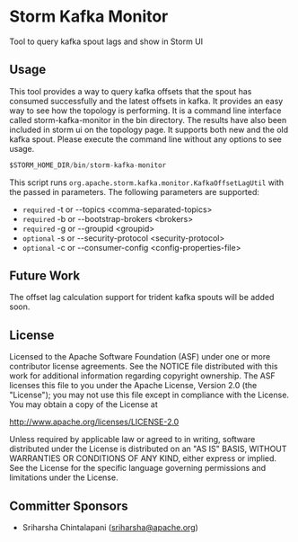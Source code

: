 # Storm Kafka Monitor 

Tool to query kafka spout lags and show in Storm UI

## Usage
This tool provides a way to query kafka offsets that the spout has consumed successfully and the latest
offsets in kafka. It provides an easy way to see how the topology is performing. It is a command line
interface called storm-kafka-monitor in the bin directory. The results have also been included in storm
ui on the topology page. It supports both new and the old kafka spout. Please execute the command
line without any options to see usage.

```java
$STORM_HOME_DIR/bin/storm-kafka-monitor
```
This script runs ```org.apache.storm.kafka.monitor.KafkaOffsetLagUtil``` with the passed in
parameters. The following parameters are supported:

- ```required``` -t or --topics \<comma-separated-topics>
- ```required``` -b or --bootstrap-brokers \<brokers>
- ```required``` -g or --groupid \<groupid>
- ```optional``` -s or --security-protocol \<security-protocol>
- ```optional``` -c or --consumer-config \<config-properties-file>

## Future Work 
The offset lag calculation support for trident kafka spouts will be added soon.

## License

Licensed to the Apache Software Foundation (ASF) under one
or more contributor license agreements.  See the NOTICE file
distributed with this work for additional information
regarding copyright ownership.  The ASF licenses this file
to you under the Apache License, Version 2.0 (the
"License"); you may not use this file except in compliance
with the License.  You may obtain a copy of the License at

  http://www.apache.org/licenses/LICENSE-2.0

Unless required by applicable law or agreed to in writing,
software distributed under the License is distributed on an
"AS IS" BASIS, WITHOUT WARRANTIES OR CONDITIONS OF ANY
KIND, either express or implied.  See the License for the
specific language governing permissions and limitations
under the License.

## Committer Sponsors

 * Sriharsha Chintalapani ([sriharsha@apache.org](mailto:sriharsha@apache.org))
 
